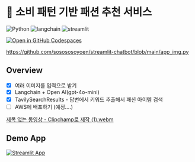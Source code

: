 # 👗 소비 패턴 기반 패션 추천 서비스
![Python](https://img.shields.io/badge/python-3670A0?style=for-the-badge&logo=python&logoColor=ffdd54)
![langchain](https://img.shields.io/badge/langchain-1C3C3C?style=for-the-badge&logo=langchain&logoColor=white)
![streamlit](https://img.shields.io/badge/streamlit-FF4B4B?style=for-the-badge&logo=streamlit&logoColor=white)

[![Open in GitHub Codespaces](https://github.com/codespaces/badge.svg)](https://codespaces.new/sosososoyoen/streamlit-chatbot?quickstart=1)

https://github.com/sosososoyoen/streamlit-chatbot/blob/main/app_img.py

## Overview
- [x]  여러 이미지를 입력으로 받기
- [x]  Langchain + Open AI(gpt-4o-mini)
- [x]  TavilySearchResults - 답변에서 키워드 추출해서 패션 아이템 검색
- [ ]  AWS에 배포하기 (예정....)

[제목 없는 동영상 - Clipchamp로 제작 (1).webm](https://github.com/user-attachments/assets/65c99b8b-18a8-4731-a38a-2f01f7b1bc02)


## Demo App
[![Streamlit App](https://static.streamlit.io/badges/streamlit_badge_black_white.svg)](https://sosososoyoen-streamlit-chatbot-app-img-zikc9u.streamlit.app/)
